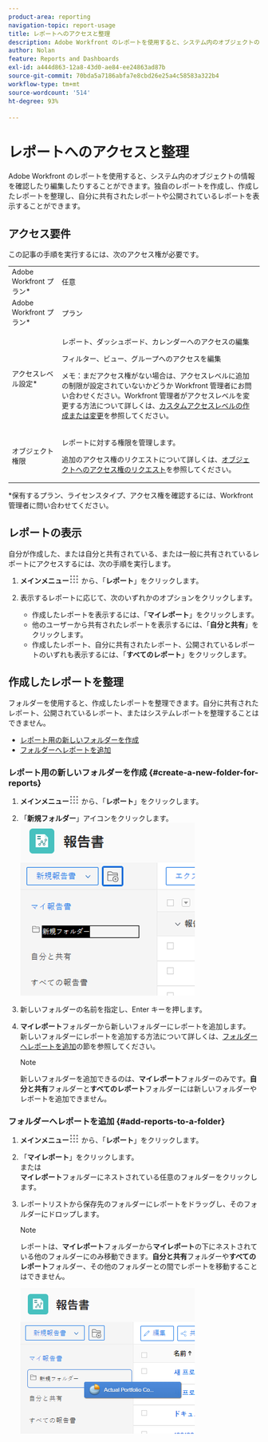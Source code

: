 ```yaml
---
product-area: reporting
navigation-topic: report-usage
title: レポートへのアクセスと整理
description: Adobe Workfront のレポートを使用すると、システム内のオブジェクトの情報を確認したり編集したりすることができます。独自のレポートを作成し、作成したレポートを整理し、自分に共有されたレポートや公開されているレポートを表示することができます。
author: Nolan
feature: Reports and Dashboards
exl-id: a444d863-12a8-43d0-ae84-ee24863ad87b
source-git-commit: 70bda5a7186abfa7e8cbd26e25a4c58583a322b4
workflow-type: tm+mt
source-wordcount: '514'
ht-degree: 93%

---
```


# レポートへのアクセスと整理

Adobe Workfront のレポートを使用すると、システム内のオブジェクトの情報を確認したり編集したりすることができます。独自のレポートを作成し、作成したレポートを整理し、自分に共有されたレポートや公開されているレポートを表示することができます。

## アクセス要件

この記事の手順を実行するには、次のアクセス権が必要です。

<table style="table-layout:auto"> 
 <col> 
 <col> 
 <tbody> 
  <tr> 
   <td role="rowheader">Adobe Workfront プラン*</td> 
   <td> <p>任意</p> </td> 
  </tr> 
  <tr> 
   <td role="rowheader">Adobe Workfront プラン*</td> 
   <td> <p>プラン </p> </td> 
  </tr> 
  <tr> 
   <td role="rowheader">アクセスレベル設定*</td> 
   <td> <p>レポート、ダッシュボード、カレンダーへのアクセスの編集</p> <p>フィルター、ビュー、グループへのアクセスを編集</p> <p>メモ：まだアクセス権がない場合は、アクセスレベルに追加の制限が設定されていないかどうか Workfront 管理者にお問い合わせください。Workfront 管理者がアクセスレベルを変更する方法について詳しくは、<a href="../../../administration-and-setup/add-users/configure-and-grant-access/create-modify-access-levels.md" class="MCXref xref">カスタムアクセスレベルの作成または変更</a>を参照してください。</p> </td> 
  </tr> 
  <tr> 
   <td role="rowheader">オブジェクト権限</td> 
   <td> <p>レポートに対する権限を管理します。</p> <p>追加のアクセス権のリクエストについて詳しくは、<a href="../../../workfront-basics/grant-and-request-access-to-objects/request-access.md" class="MCXref xref">オブジェクトへのアクセス権のリクエスト</a>を参照してください。</p> </td> 
  </tr> 
 </tbody> 
</table>

&#42;保有するプラン、ライセンスタイプ、アクセス権を確認するには、Workfront 管理者に問い合わせてください。

## レポートの表示

自分が作成した、または自分と共有されている、または一般に共有されているレポートにアクセスするには、次の手順を実行します。

1. **メインメニュー**![ メインメニューアイコン ](assets/main-menu-icon.png) から、「**レポート**」をクリックします。

1. 表示するレポートに応じて、次のいずれかのオプションをクリックします。

   * 作成したレポートを表示するには、「**マイレポート**」をクリックします。
   * 他のユーザーから共有されたレポートを表示するには、「**自分と共有**」をクリックします。
   * 作成したレポート、自分に共有されたレポート、公開されているレポートのいずれも表示するには、「**すべてのレポート**」をクリックします。

## 作成したレポートを整理

フォルダーを使用すると、作成したレポートを整理できます。自分に共有されたレポート、公開されているレポート、またはシステムレポートを整理することはできません。

* [レポート用の新しいフォルダーを作成](#create-a-new-folder-for-reports)
* [フォルダーへレポートを追加](#add-reports-to-a-folder)

### レポート用の新しいフォルダーを作成 {#create-a-new-folder-for-reports}

1. **メインメニュー**![ メインメニューアイコン ](assets/main-menu-icon.png) から、「**レポート**」をクリックします。

1. 「**新規フォルダー**」アイコンをクリックします。\
   ![ 新規フォルダーアイコン ](assets/nwe-new-folder-350x346.png)

1. 新しいフォルダーの名前を指定し、Enter キーを押します。
1. **マイレポート**&#x200B;フォルダーから新しいフォルダーにレポートを追加します。\
   新しいフォルダーにレポートを追加する方法について詳しくは、[フォルダーへレポートを追加](#add-reports-to-a-folder)の節を参照してください。

   >[!NOTE]
   >
   >新しいフォルダーを追加できるのは、**マイレポート**&#x200B;フォルダーのみです。**自分と共有**&#x200B;フォルダーと&#x200B;**すべてのレポート**&#x200B;フォルダーには新しいフォルダーやレポートを追加できません。

### フォルダーへレポートを追加 {#add-reports-to-a-folder}

1. **メインメニュー**![ メインメニューアイコン ](assets/main-menu-icon.png) から、「**レポート**」をクリックします。

1. 「**マイレポート**」をクリックします。\
   または\
   **マイレポート**&#x200B;フォルダーにネストされている任意のフォルダーをクリックします。

1. レポートリストから保存先のフォルダーにレポートをドラッグし、そのフォルダーにドロップします。

   >[!NOTE]
   >
   >レポートは、**マイレポート**&#x200B;フォルダーから&#x200B;**マイレポート**&#x200B;の下にネストされている他のフォルダーにのみ移動できます。**自分と共有**&#x200B;フォルダーや&#x200B;**すべてのレポート**&#x200B;フォルダー、その他のフォルダーとの間でレポートを移動することはできません。

   ![ レポートをフォルダーにドラッグ ](assets/nwe-drag-report-to-folder-350x292.png)
